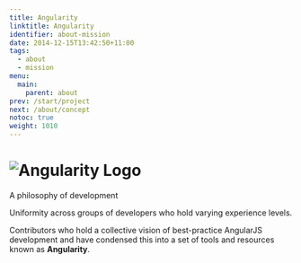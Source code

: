 ```yaml
---
title: Angularity
linktitle: Angularity
identifier: about-mission
date: 2014-12-15T13:42:50+11:00
tags:
  - about
  - mission
menu:
  main:
    parent: about
prev: /start/project
next: /about/concept
notoc: true
weight: 1010
---
```


# ![Angularity Logo](/assets/logo.png)

A philosophy of development

Uniformity across groups of developers who hold varying experience levels.

Contributors who hold a collective vision of best-practice AngularJS development and have condensed this into a set of
tools and resources known as **Angularity**.
